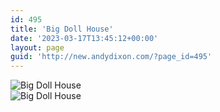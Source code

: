 ```yaml
---
id: 495
title: 'Big Doll House'
date: '2023-03-17T13:45:12+00:00'
layout: page
guid: 'http://new.andydixon.com/?page_id=495'
---
```


![Big Doll House](https://i0.wp.com/assets.g8x2.ldn.idrivee2-23.com/posters/Big%20Doll%20House%2001.jpg?w=1200&ssl=1 "Big Doll House")  
![Big Doll House](https://i0.wp.com/assets.g8x2.ldn.idrivee2-23.com/posters/Big%20Doll%20House%2002.jpg?w=1200&ssl=1 "Big Doll House")